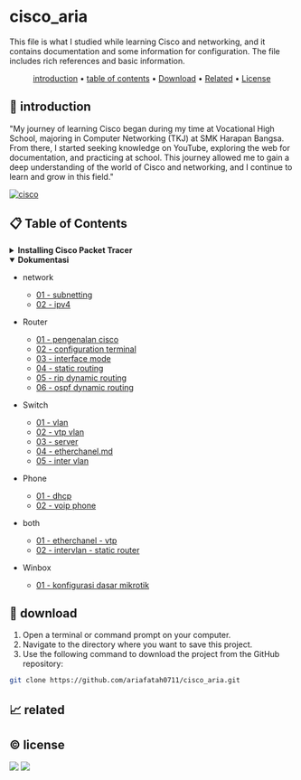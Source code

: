 # cisco_aria

This file is what I studied while learning Cisco and networking, and it contains documentation and some information for configuration. The file includes rich references and basic information.

<p align="center">
  <a href="#introduction">introduction</a> •
  <a href="#table-of-contents">table of contents</a> •
  <a href="#download">Download</a> •
  <a href="#related">Related</a> •
  <a href="#license">License</a>
</p>

<p id="introduction"></p>

## 🚀 introduction
"My journey of learning Cisco began during my time at Vocational High School, majoring in Computer Networking (TKJ) at SMK Harapan Bangsa. From there, I started seeking knowledge on YouTube, exploring the web for documentation, and practicing at school. This journey allowed me to gain a deep understanding of the world of Cisco and networking, and I continue to learn and grow in this field."

<p align="left"> <a href="#">
  <img alt="cisco" src="https://img.shields.io/badge/-Cisco-1BA0D7?style=flat-square&logo=cisco&logoColor=white" />
  </a>
</p>

<p id="table-of-contents"></p>

## 📋 Table of Contents
<details>
  <summary><b>Installing Cisco Packet Tracer</b></summary>

  1. **Download Cisco Packet Tracer**
     - Go to the [Cisco Networking Academy](https://www.netacad.com/) website.
     - Log in or create an account if you don't have one.
     - Once logged in, navigate to the Cisco Packet Tracer download page.
     - Download the appropriate version of Cisco Packet Tracer for your operating system (Linux, Windows, or macOS).
  2. **Install Cisco Packet Tracer**
     - Double-click the downloaded Cisco Packet Tracer installer (exe) file.
     - Follow the installation wizard, accepting the license agreement and specifying the installation location.
     - Click "Install" to begin the installation process.
  3. **Launch Cisco Packet Tracer**
     - Launch Cisco Packet Tracer from your applications menu
</details>

<details id="back" open>
  <summary><b>Dokumentasi</b></summary>

  - network
    - <a href="./notes cisco/README/01 - subneting.md">01 - subnetting</a>
    - <a href="./notes cisco/README/02 - ipv4.md">02 - ipv4</a>

  - Router
    - <a href="./cisco 01/README/01 - pengenalan cisco.md">01 - pengenalan cisco</a>
    - <a href="./cisco 01/README/02 - configuration terminal.md">02 - configuration terminal</a>
    - <a href="./cisco 01/README/03 - interface mode.md">03 - interface mode</a>
    - <a href="./cisco 01/README/04 - static routing.md">04 - static routing</a>
    - <a href="./cisco 01/README/05 - rip dynamic routing.md">05 - rip dynamic routing</a>
    - <a href="./cisco 01/README/06 - ospf dynamic routing.md">06 - ospf dynamic routing</a>
  
  - Switch
    - <a href="./cisco 02/README/01 - vlan.md">01 - vlan</a>
    - <a href="./cisco 02/README/02 - vtp vlan.md">02 - vtp vlan</a>
    - <a href="./cisco 02/README/03 - server.md">03 - server</a>
    - <a href="./cisco 02/README/04 - etherchanel.md">04 - etherchanel.md</a>
    - <a href="./cisco 02/README/05 - inter vlan.md">05 - inter vlan</a>
    
  - Phone
    - <a href="./cisco 03/README/01 - dhcp.md">01 - dhcp</a>
    - <a href="./cisco 03/README/02 - voip phone.md">02 - voip phone</a>
    
  - both
    - <a href="./cisco 04/README/01 - etherchanel - vtp.md">01 - etherchanel - vtp</a>
    - <a href="./cisco 04/README/02 - intervlan - static router.md">02 - intervlan - static router</a>
  
  - Winbox
    - <a href="./winbox/README/01 - konfigurasi dasar mikrotik.md">01 - konfigurasi dasar mikrotik</a>
</details>

<p id="download"></p>

## 🔨 download

1. Open a terminal or command prompt on your computer.
2. Navigate to the directory where you want to save this project.
3. Use the following command to download the project from the GitHub repository:
```sh
git clone https://github.com/ariafatah0711/cisco_aria.git
```

<p id="related"></p>

## 📈 related

<p id="license"></p>

## ©️ license
<a href="https://github.com/ariafatah0711" alt="CREATED"><img src="https://img.shields.io/static/v1?style=for-the-badge&label=CREATED%20BY&message=ariafatah0711&color=000000"></a>
<a href="https://github.com/ariafatah0711/ariafatah0711/blob/main/LICENSE" alt="LICENSE"><img src="https://img.shields.io/static/v1?style=for-the-badge&label=LICENSE&message=MIT&color=000000"></a>
